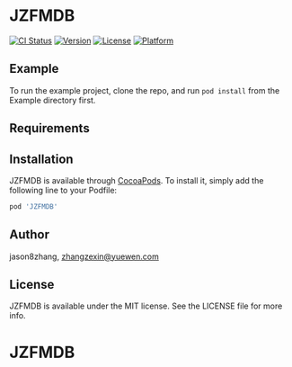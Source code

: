 # JZFMDB

[![CI Status](https://img.shields.io/travis/jason8zhang/JZFMDB.svg?style=flat)](https://travis-ci.org/jason8zhang/JZFMDB)
[![Version](https://img.shields.io/cocoapods/v/JZFMDB.svg?style=flat)](https://cocoapods.org/pods/JZFMDB)
[![License](https://img.shields.io/cocoapods/l/JZFMDB.svg?style=flat)](https://cocoapods.org/pods/JZFMDB)
[![Platform](https://img.shields.io/cocoapods/p/JZFMDB.svg?style=flat)](https://cocoapods.org/pods/JZFMDB)

## Example

To run the example project, clone the repo, and run `pod install` from the Example directory first.

## Requirements

## Installation

JZFMDB is available through [CocoaPods](https://cocoapods.org). To install
it, simply add the following line to your Podfile:

```ruby
pod 'JZFMDB'
```

## Author

jason8zhang, zhangzexin@yuewen.com

## License

JZFMDB is available under the MIT license. See the LICENSE file for more info.
# JZFMDB
